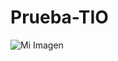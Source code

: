 # Prueba-TIO

![Mi Imagen](https://drive.google.com/uc?export=view&id=1dPmKdfdg7wJPCgM2Usi1_IJy7hyoCmyP)
